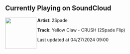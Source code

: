 ## Currently Playing on SoundCloud

[<img align="left" width="100" src="https://i1.sndcdn.com/artworks-E4lhda5Dr44uILYZ-zA9dtw-t500x500.jpg">](https://soundcloud.com/2spademusic/yellow-claw-crush-2spade-flip-1)

**Artist**: 2Spade 

**Track**: Yellow Claw - CRUSH (2Spade Flip)

Last updated at 04/27/2024 09:00
